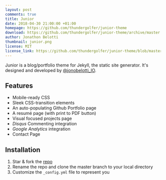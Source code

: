 ```yaml
---
layout: post
comments: true
title: Junior
date: 2018-04-30 21:00:00 +01:00
homepage: https://github.com/thundergolfer/junior-theme
download: https://github.com/thundergolfer/junior-theme/archive/master.zip
author: Jonathon Belotti
thumbnail: junior.png
license: MIT
license_link: https://github.com/thundergolfer/junior-theme/blob/master/LICENSE
---
```


Junior is a blog/portfolio theme for Jekyll, the static site generator. It's designed and developed by [@jonobelotti_IO](https://twitter.com/jonobelotti_IO).

## Features

* Mobile-ready CSS
* Sleek CSS-transition elements
* An auto-populating Github Portfolio page
* A resumé page (with print to PDF button)
* Visual focused projects page
* *Disqus* Commenting integration
* *Google Analytics* integration
* Contact Page

## Installation

1. Star & fork the [repo][repo]
2. Rename the repo and clone the master branch to your local directory
3. Customize the `_config.yml` file to represent you

[repo]: https://github.com/thundergolfer/junior-theme
